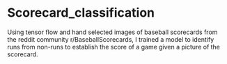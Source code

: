 # Scorecard_classification
Using tensor flow and hand selected images of baseball scorecards from the reddit community r/BaseballScorecards, I trained a model to identify runs from non-runs to establish the score of a game given a picture of the scorecard.
